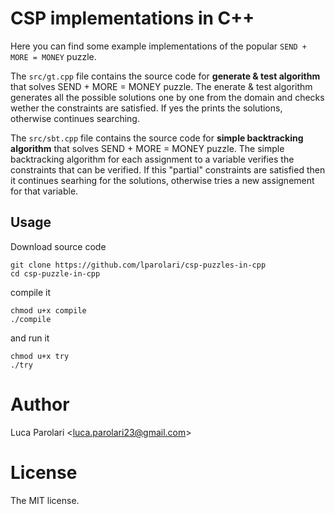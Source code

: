 # CSP implementations in C++

Here you can find some example implementations of the popular `SEND + MORE = MONEY` puzzle.

The `src/gt.cpp` file contains the source code for **generate & test algorithm** that solves SEND + MORE = MONEY puzzle. The enerate & test algorithm generates all the possible solutions one by one from the domain and checks wether the constraints are satisfied. If yes the prints the solutions, otherwise continues searching.

The `src/sbt.cpp` file contains the source code for **simple backtracking algorithm** that solves SEND + MORE = MONEY puzzle. The simple backtracking algorithm for each assignment to a variable verifies the constraints that can be verified. If this "partial" constraints are satisfied then it continues searhing for the solutions, otherwise tries a new assignement for that variable.

## Usage

Download source code
```
git clone https://github.com/lparolari/csp-puzzles-in-cpp
cd csp-puzzle-in-cpp
```
compile it
```
chmod u+x compile
./compile
```
and run it
```
chmod u+x try
./try
```


# Author

Luca Parolari <<luca.parolari23@gmail.com>>


# License

The MIT license.
